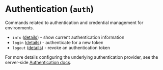 # Authentication (`auth`)

Commands related to authentication and credential management for environments.

 * `info` ([details](info)) - show current authentication information
 * `login` ([details](login)) - authenticate for a new token
 * `logout` ([details](logout)) - revoke an authentication token

For more details configuring the underlying authentication provider, see the server-side [Authentication docs](../../authn).
